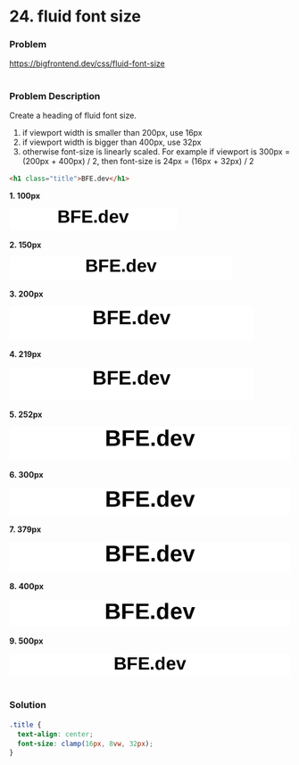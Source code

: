 # 24. fluid font size

### Problem

https://bigfrontend.dev/css/fluid-font-size

#

### Problem Description

Create a heading of fluid font size.

1. if viewport width is smaller than 200px, use 16px
2. if viewport width is bigger than 400px, use 32px
3. otherwise font-size is linearly scaled. For example if viewport is 300px = (200px + 400px) / 2, then font-size is 24px = (16px + 32px) / 2

```html
<h1 class="title">BFE.dev</h1>
```

**1. 100px**

<kbd>![result 1](result-1.png)</kbd>

**2. 150px**

<kbd>![result 2](result-2.png)</kbd>

**3. 200px**

<kbd>![result 3](result-3.png)</kbd>

**4. 219px**

<kbd>![result 4](result-4.png)</kbd>

**5. 252px**

<kbd>![result 5](result-5.png)</kbd>

**6. 300px**

<kbd>![result 6](result-6.png)</kbd>

**7. 379px**

<kbd>![result 7](result-7.png)</kbd>

**8. 400px**

<kbd>![result 8](result-8.png)</kbd>

**9. 500px**

<kbd>![result 9](result-9.png)</kbd>

#

### Solution

```css
.title {
  text-align: center;
  font-size: clamp(16px, 8vw, 32px);
}
```
